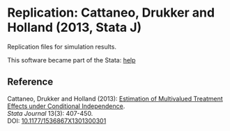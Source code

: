 # Replication: Cattaneo, Drukker and Holland (2013, Stata J)

Replication files for simulation results.

This software became part of the Stata: [help](http://www.stata.com/manuals/te.pdf)

## Reference

Cattaneo, Drukker and Holland (2013): [Estimation of Multivalued Treatment Effects under Conditional Independence](https://cattaneo.princeton.edu/papers/Cattaneo-Drukker-Holland_2013_Stata.pdf).<br>
_Stata Journal_ 13(3): 407-450.<br>
DOI: [10.1177/1536867X1301300301](https://doi.org/10.1177/1536867X1301300301)
